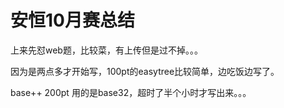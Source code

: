 # 安恒10月赛总结 #

上来先怼web题，比较菜，有上传但是过不掉。。。

因为是两点多才开始写，100pt的easytree比较简单，边吃饭边写了。

base++ 200pt 用的是base32，超时了半个小时才写出来。。。



